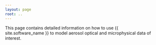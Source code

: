 ```yaml
---
layout: page
root: ..
---
```


This page contains detailed information on how to use {{ site.software_name }} to model aerosol optical and microphysical data of interest. 
